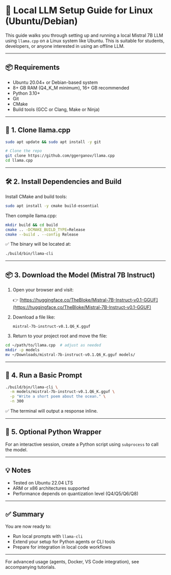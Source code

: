 # 🐧 Local LLM Setup Guide for Linux (Ubuntu/Debian)

This guide walks you through setting up and running a local Mistral 7B LLM using `llama.cpp` on a Linux system like Ubuntu. This is suitable for students, developers, or anyone interested in using an offline LLM.

---

## 📦 Requirements

- Ubuntu 20.04+ or Debian-based system
- 8+ GB RAM (Q4_K_M minimum), 16+ GB recommended
- Python 3.10+
- Git
- CMake
- Build tools (GCC or Clang, Make or Ninja)

---

## 🚀 1. Clone llama.cpp

```bash
sudo apt update && sudo apt install -y git

# Clone the repo
git clone https://github.com/ggerganov/llama.cpp
cd llama.cpp
```

---

## 🛠 2. Install Dependencies and Build

Install CMake and build tools:

```bash
sudo apt install -y cmake build-essential
```

Then compile llama.cpp:

```bash
mkdir build && cd build
cmake .. -DCMAKE_BUILD_TYPE=Release
cmake --build . --config Release
```

✅ The binary will be located at:

```bash
./build/bin/llama-cli
```

---

## 📦 3. Download the Model (Mistral 7B Instruct)

1. Open your browser and visit:

   👉 [https://huggingface.co/TheBloke/Mistral-7B-Instruct-v0.1-GGUF](https://huggingface.co/TheBloke/Mistral-7B-Instruct-v0.1-GGUF)

2. Download a file like:

   `mistral-7b-instruct-v0.1.Q6_K.gguf`

3. Return to your project root and move the file:

```bash
cd ~/path/to/llama.cpp  # adjust as needed
mkdir -p models
mv ~/Downloads/mistral-7b-instruct-v0.1.Q6_K.gguf models/
```

---

## 🧪 4. Run a Basic Prompt

```bash
./build/bin/llama-cli \
  -m models/mistral-7b-instruct-v0.1.Q6_K.gguf \
  -p "Write a short poem about the ocean." \
  -n 300
```

✅ The terminal will output a response inline.

---

## 🧰 5. Optional Python Wrapper

For an interactive session, create a Python script using `subprocess` to call the model.

---

## 💡 Notes

- Tested on Ubuntu 22.04 LTS
- ARM or x86 architectures supported
- Performance depends on quantization level (Q4/Q5/Q6/Q8)

---

## ✅ Summary

You are now ready to:

- Run local prompts with `llama-cli`
- Extend your setup for Python agents or CLI tools
- Prepare for integration in local code workflows

---

For advanced usage (agents, Docker, VS Code integration), see accompanying tutorials.
